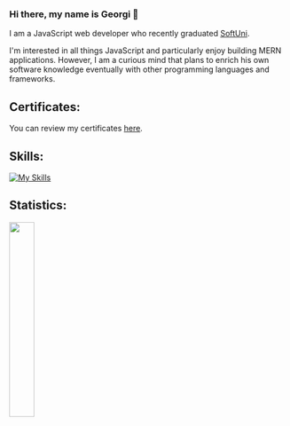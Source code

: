 ### Hi there, my name is Georgi 👋

I am a JavaScript web developer who recently graduated [SoftUni].

[SoftUni]: https://softuni.bg/

I'm interested in all things JavaScript and particularly enjoy building MERN applications. However, I am a curious mind that plans to enrich his own software knowledge eventually with other programming languages and frameworks. 

## Certificates:
You can review my certificates [here](https://drive.google.com/drive/u/0/folders/1qqkhDjj8ar0dn11lmJwMewc1YNfsd6mZ).

## Skills: 
[![My Skills](https://skillicons.dev/icons?i=js,ts,react,angular,redux,nodejs,express,postman,vscode,html,css)](https://skillicons.dev)

## Statistics:
<img align='left' width='30%' src='https://github-readme-stats.vercel.app/api/top-langs/?username=gkostgeorgiev&layout=compact' />
